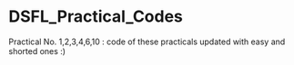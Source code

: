 # DSFL_Practical_Codes
Practical No. 1,2,3,4,6,10 : code of these practicals updated with easy and shorted ones :)
